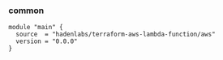 <!-- Space: Projects -->
<!-- Parent: TerraformAwsLambdaFunction -->
<!-- Title: Examples TerraformAwsLambdaFunction -->
<!-- Label: Examples -->
<!-- Include: ./../disclaimer.md -->
<!-- Include: ac:toc -->

### common

```hcl
module "main" {
  source  = "hadenlabs/terraform-aws-lambda-function/aws"
  version = "0.0.0"
}
```
